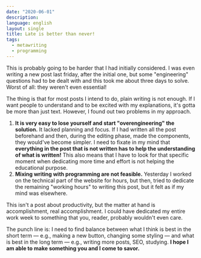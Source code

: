 ```yaml
---
date: "2020-06-01"
description:
language: english
layout: single
title: Late is better than never!
tags:
  - metawriting
  - programming
---
```


This is probably going to be harder that I had initially considered. I was even writing a new post last friday, after the initial one, but some "engineering" questions had to be dealt with and this took me about three days to solve. Worst of all: they weren't even essential!

The thing is that for most posts I intend to do, plain writing is not enough. If I want people to understand and to be excited with my explanations, it's gotta be more than just text. However, I found out two problems in my approach.

1. **It is very easy to lose yourself and start "overengineering" the solution.** It lacked planning and focus. If I had written all the post beforehand and then, during the editing phase, made the components, they would've become simpler. I need to fixate in my mind that **everything in the post that is not written has to help the understanding of what is written!** This also means that I have to look for that specific moment when dedicating more time and effort is not helping the educational purpose.
2. **Mixing writing with programming are not feasible.** Yesterday I worked on the technical part of the website for hours, but then, tried to dedicate the remaining "working hours" to writing this post, but it felt as if my mind was elsewhere.

This isn't a post about productivity, but the matter at hand is accomplishment, real accomplishment. I could have dedicated my entire work week to something that you, reader, probably wouldn't even care.

The punch line is: I need to find balance between what I think is best in the short term — e.g., making a new button, changing some styling — and what is best in the long term — e.g., writing more posts, SEO, studying. **I hope I am able to make something you and I come to savor.**
